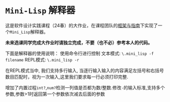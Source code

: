 # `Mini-Lisp` 解释器
这是软件设计实践课程（24春）的大作业，在课程团队的[框架与指南](https://pku-software.github.io/project-doc/)下实现了一个`Mini_Lisp`解释器。

**未来选课同学完成大作业时请独立完成，不要（也不必）参考本人的代码。**

下面是解释器的使用说明：
使用命令行进行控制
文本模式: `\.mini_lisp -f filename`
REPL模式: `\.mini_lisp -r`

在REPL模式当中, 我们支持多行输入, 当逐行输入输入的内容满足左括号和右括号数目匹配时，视为一次输入,这里我们要求每一行必须打印完整.

增加了内置过程`int?`,`num?`检测一列值是否都为数/整数.修改`-`的输入标准,支持多个参数,参数>1时返回第一个参数依次减去后面的参数
